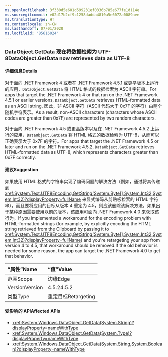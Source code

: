 ```yaml
---
ms.openlocfilehash: 3f330d5e601d599231ef0336b785e677fe1d114e
ms.sourcegitcommit: e02d17b2cf9c1258dadda4810a5e6072a0089aee
ms.translationtype: HT
ms.contentlocale: zh-CN
ms.lasthandoff: 07/01/2020
ms.locfileid: "85616024"
---
```

### <a name="dataobjectgetdata-now-retrieves-data-as-utf-8"></a><span data-ttu-id="3c692-101">DataObject.GetData 现在将数据检索为 UTF-8</span><span class="sxs-lookup"><span data-stu-id="3c692-101">DataObject.GetData now retrieves data as UTF-8</span></span>

#### <a name="details"></a><span data-ttu-id="3c692-102">详细信息</span><span class="sxs-lookup"><span data-stu-id="3c692-102">Details</span></span>

<span data-ttu-id="3c692-103">对于面向 .NET Framework 4 或者在 .NET Framework 4.5.1 或更早版本上运行的应用，`DataObject.GetData` 将 HTML 格式的数据检索为 ASCII 字符串。</span><span class="sxs-lookup"><span data-stu-id="3c692-103">For apps that target the .NET Framework 4 or that run on the .NET Framework 4.5.1 or earlier versions, `DataObject.GetData` retrieves HTML-formatted data as an ASCII string.</span></span> <span data-ttu-id="3c692-104">因此，非 ASCII 字符（ASCII 代码大于 0x7F 的字符）由两个随机字符表示。</span><span class="sxs-lookup"><span data-stu-id="3c692-104">As a result, non-ASCII characters (characters whose ASCII codes are greater than 0x7F) are represented by two random characters.</span></span><p/><span data-ttu-id="3c692-105">对于面向 .NET Framework 4.5 或更高版本以及在 .NET Framework 4.5.2 上运行的应用，`DataObject.GetData` 将 HTML 格式的数据检索为 UTF-8，从而可以正确表示大于 0x7F 的字符。</span><span class="sxs-lookup"><span data-stu-id="3c692-105">For apps that target the .NET Framework 4.5 or later and run on the .NET Framework 4.5.2, `DataObject.GetData` retrieves HTML-formatted data as UTF-8, which represents characters greater than 0x7F correctly.</span></span>

#### <a name="suggestion"></a><span data-ttu-id="3c692-106">建议</span><span class="sxs-lookup"><span data-stu-id="3c692-106">Suggestion</span></span>

<span data-ttu-id="3c692-107">如果使用 HTML 格式的字符串实现了编码问题的解决方法（例如，通过将其传递到 <xref:System.Text.UTF8Encoding.GetString(System.Byte[],System.Int32,System.Int32)?displayProperty=fullName> 来显式编码从剪贴板检索的 HTML 字符串），而且要将应用的目标从版本 4 重定为 4.5，则应该删除该解决方法。如果出于某种原因需要使用以前的版本，该应用可面向 .NET Framework 4.0 来获取该行为。</span><span class="sxs-lookup"><span data-stu-id="3c692-107">If you implemented a workaround for the encoding problem with HTML-formatted strings (for example, by explicitly encoding the HTML string retrieved from the Clipboard by passing it to <xref:System.Text.UTF8Encoding.GetString(System.Byte[],System.Int32,System.Int32)?displayProperty=fullName>) and you're retargeting your app from version 4 to 4.5, that workaround should be removed.If the old behavior is needed for some reason, the app can target the .NET Framework 4.0 to get that behavior.</span></span>

| <span data-ttu-id="3c692-108">“属性”</span><span class="sxs-lookup"><span data-stu-id="3c692-108">Name</span></span>    | <span data-ttu-id="3c692-109">“值”</span><span class="sxs-lookup"><span data-stu-id="3c692-109">Value</span></span>       |
|:--------|:------------|
| <span data-ttu-id="3c692-110">范围</span><span class="sxs-lookup"><span data-stu-id="3c692-110">Scope</span></span>   | <span data-ttu-id="3c692-111">边缘</span><span class="sxs-lookup"><span data-stu-id="3c692-111">Edge</span></span>        |
| <span data-ttu-id="3c692-112">Version</span><span class="sxs-lookup"><span data-stu-id="3c692-112">Version</span></span> | <span data-ttu-id="3c692-113">4.5.2</span><span class="sxs-lookup"><span data-stu-id="3c692-113">4.5.2</span></span>       |
| <span data-ttu-id="3c692-114">类型</span><span class="sxs-lookup"><span data-stu-id="3c692-114">Type</span></span>    | <span data-ttu-id="3c692-115">重定目标</span><span class="sxs-lookup"><span data-stu-id="3c692-115">Retargeting</span></span> |

#### <a name="affected-apis"></a><span data-ttu-id="3c692-116">受影响的 API</span><span class="sxs-lookup"><span data-stu-id="3c692-116">Affected APIs</span></span>

- <xref:System.Windows.DataObject.GetData(System.String)?displayProperty=nameWithType>
- <xref:System.Windows.DataObject.GetData(System.Type)?displayProperty=nameWithType>
- <xref:System.Windows.DataObject.GetData(System.String,System.Boolean)?displayProperty=nameWithType>
